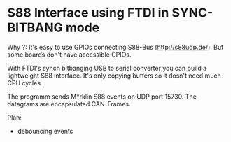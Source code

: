 S88 Interface using FTDI in SYNC-BITBANG mode
=============================================

Why ?:
It's easy to use GPIOs connecting S88-Bus (http://s88udp.de/).
But some boards don't have accessible GPIOs.

With FTDI's synch bitbanging USB to serial converter you can
build a lightweight S88 interface. It's only copying buffers
so it dosn't need much CPU cycles.

The programm sends M\*rklin S88 events on UDP port 15730.
The datagrams are encapsulated CAN-Frames.

Plan:
- debouncing events
